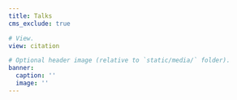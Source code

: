 ```yaml
---
title: Talks
cms_exclude: true

# View.
view: citation

# Optional header image (relative to `static/media/` folder).
banner:
  caption: ''
  image: ''
---
```

